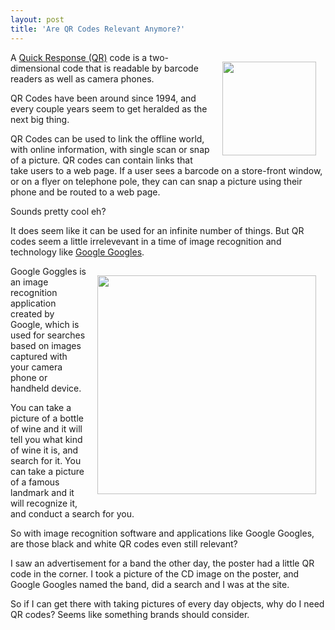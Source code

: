 ```yaml
---
layout: post
title: 'Are QR Codes Relevant Anymore?'
---
```

<img style="padding: 15px;" src="http://kinlane-productions.s3.amazonaws.com/QR-Codes.jpg" alt="" width="150" align="right" />A <a title="Quick Response(QR)" href="http://en.wikipedia.org/wiki/QR_code">Quick Response (QR)</a> code is a two-dimensional code that is readable by barcode readers as well as camera phones.<p></p>
QR Codes have been around since 1994, and every couple years seem to get heralded as the next big thing.<p></p>
QR Codes can be used to link the offline world, with online information, with single scan or snap of a picture.  QR codes can contain links that take users to a web page.  If a user sees a barcode on a store-front window, or on a flyer on telephone pole, they can can snap a picture using their phone and be routed to a web page.<p></p>
Sounds pretty cool eh?<p></p>
It does seem like it can be used for an infinite number of things.  But QR codes seem a little irrelevevant in a time of image recognition and technology like <a title="Google Googles" href="http://www.google.com/mobile/goggles/#text">Google Googles</a>.<p></p>
<img style="padding: 15px;" src="http://kinlane-productions.s3.amazonaws.com/google/google-goggles.png" alt="" width="350" align="right" />Google Goggles is an image recognition application created by Google, which is used for searches based on images captured with your camera phone or handheld device.<p></p>
You can take a picture of a bottle of wine and it will tell you what kind of wine it is, and search for it.  You can take a picture of a famous landmark and it will recognize it, and conduct a search for you.<p></p>
So with image recognition software and applications like Google Googles, are those black and white QR codes even still relevant?<p></p>
I saw an advertisement for a band the other day, the poster had a little QR code in the corner.  I took a picture of the CD image on the poster, and Google Googles named the band, did a search and I was at the site.<p></p>
So if I can get there with taking pictures of every day objects, why do I need QR codes?  Seems like something brands should consider.